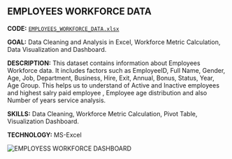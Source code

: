  ## **EMPLOYEES WORKFORCE DATA**

  **CODE:** [`EMPLOYEES_WORKFORCE_DATA.xlsx`](https://github.com/Amith-shivaramu/PROJECTS_PORTFOLIO/blob/main/Employee%20Workforce%20Data.xlsx)

  **GOAL:** Data Cleaning and Analysis in Excel, Workforce Metric Calculation, Data Visualization and Dashboard.

  **DESCRIPTION:** This dataset contains information about Employees Workforce data. It includes factors such as EmployeeID, Full Name, Gender, Age, Job, 
                   Department, Business, Hire, Exit, Annual, Bonus, Status, Year, Age Group. This helps us to understand of Active and Inactive employees and 
                   highest salry paid employee , Employee age distribution and also Number of years service analysis.

  **SKILLS:** Data Cleaning, Workforce Metric Calculation, Pivot Table, Visualization Dashboard.

  **TECHNOLOGY:** MS-Excel

  ![EMPLOYESS WORKFORCE DASHBOARD](https://github.com/user-attachments/assets/073b81f7-11ad-4f4c-a1b1-94c3365a1743)

  

